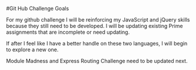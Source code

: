 #Git Hub Challenge Goals

For my github challenge I will be reinforcing my JavaScript and jQuery skills because they still need to be developed. I will be updating existing Prime assignments that are incomplete or need updating. 

If after I feel like I have a better handle on these two languages, I will begin to explore a new one.

Module Madness and Express Routing Challenge need to be updated next. 
